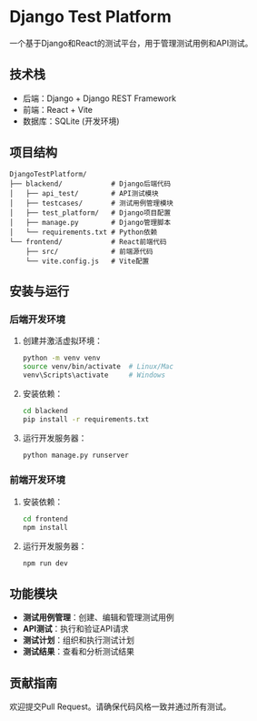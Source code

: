 # Django Test Platform

一个基于Django和React的测试平台，用于管理测试用例和API测试。

## 技术栈

- 后端：Django + Django REST Framework
- 前端：React + Vite
- 数据库：SQLite (开发环境)

## 项目结构

```
DjangoTestPlatform/
├── blackend/            # Django后端代码
│   ├── api_test/        # API测试模块
│   ├── testcases/       # 测试用例管理模块
│   ├── test_platform/   # Django项目配置
│   ├── manage.py        # Django管理脚本
│   └── requirements.txt # Python依赖
└── frontend/            # React前端代码
    ├── src/             # 前端源代码
    └── vite.config.js   # Vite配置
```

## 安装与运行

### 后端开发环境

1. 创建并激活虚拟环境：
   ```bash
   python -m venv venv
   source venv/bin/activate  # Linux/Mac
   venv\Scripts\activate     # Windows
   ```

2. 安装依赖：
   ```bash
   cd blackend
   pip install -r requirements.txt
   ```

3. 运行开发服务器：
   ```bash
   python manage.py runserver
   ```

### 前端开发环境

1. 安装依赖：
   ```bash
   cd frontend
   npm install
   ```

2. 运行开发服务器：
   ```bash
   npm run dev
   ```

## 功能模块

- **测试用例管理**：创建、编辑和管理测试用例
- **API测试**：执行和验证API请求
- **测试计划**：组织和执行测试计划
- **测试结果**：查看和分析测试结果

## 贡献指南

欢迎提交Pull Request。请确保代码风格一致并通过所有测试。
